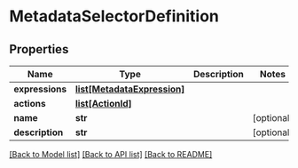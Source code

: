# MetadataSelectorDefinition

## Properties
Name | Type | Description | Notes
------------ | ------------- | ------------- | -------------
**expressions** | [**list[MetadataExpression]**](MetadataExpression.md) |  | 
**actions** | [**list[ActionId]**](ActionId.md) |  | 
**name** | **str** |  | [optional] 
**description** | **str** |  | [optional] 

[[Back to Model list]](../README.md#documentation-for-models) [[Back to API list]](../README.md#documentation-for-api-endpoints) [[Back to README]](../README.md)



